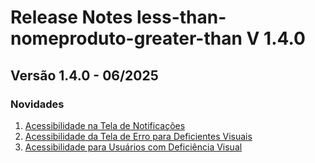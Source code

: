# Release Notes less-than-nomeproduto-greater-than V 1.4.0

## **Versão 1.4.0 - 06/2025**


### **Novidades**

1. [Acessibilidade na Tela de Notificações](Acessibilidade-Na-Tela-De-Notificações.md)
2. [Acessibilidade da Tela de Erro para Deficientes Visuais](Acessibilidade-Da-Tela-De-Erro-Para-Deficientes-Visuais.md)
3. [Acessibilidade para Usuários com Deficiência Visual](Acessibilidade-Para-Usuários-Com-Deficiência-Visual.md)
